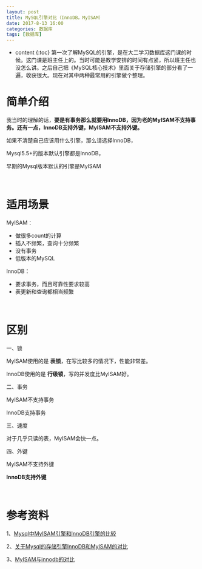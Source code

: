 ```yaml
---
layout: post
title: MySQL引擎对比（InnoDB，MyISAM）
date: 2017-8-13 16:00
categories: 数据库
tags: [数据库]
---
```


* content
{:toc} 
第一次了解MySQL的引擎，是在大二学习数据库这门课的时候。这门课是班主任上的。当时可能是教学安排的时间有点紧，所以班主任也没怎么讲。之后自己把《MySQL核心技术》里面关于存储引擎的部分看了一遍，收获很大。现在对其中两种最常用的引擎做个整理。

# 简单介绍

我当时的理解的话，**要是有事务那么就要用InnoDB，因为老的MyISAM不支持事务。还有一点，InnoDB支持外键，MyISAM不支持外键。**

如果不清楚自己应该用什么引擎，那么请选择InnoDB，

Mysql5.5+的版本默认引擎都是InnoDB，

早期的Mysql版本默认的引擎是MyISAM

<br/>

# 适用场景

MyISAM：

- 做很多count的计算
- 插入不频繁，查询十分频繁
- 没有事务
- 低版本的MySQL

InnoDB：

- 要求事务，而且可靠性要求较高
- 表更新和查询都相当频繁

<br/>

# 区别

一、锁

MyISAM使用的是 **表锁**，在写比较多的情况下，性能非常差。

InnoDB使用的是 **行级锁**，写的并发度比MyISAM好。

二、事务

MyISAM不支持事务

InnoDB支持事务

三、速度

对于几乎只读的表，MyISAM会快一点。

四、外键

MyISAM不支持外键

**InnoDB支持外键**

<br/>

# 参考资料

1、[Mysql中MyISAM引擎和InnoDB引擎的比较](http://www.cnblogs.com/zlcxbb/p/5757173.html)

2、[关于Mysql的存储引擎InnoDB和MyISAM的对比](http://www.jianshu.com/p/81704965d923)

3、[MyISAM与innodb的对比](http://www.jianshu.com/p/LUEred)